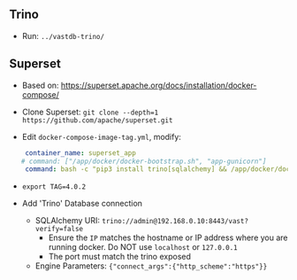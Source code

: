## Trino

- Run: `../vastdb-trino/`

## Superset

- Based on: https://superset.apache.org/docs/installation/docker-compose/

- Clone Superset: `git clone --depth=1  https://github.com/apache/superset.git`

- Edit `docker-compose-image-tag.yml`, modify:

```yml
    container_name: superset_app
   # command: ["/app/docker/docker-bootstrap.sh", "app-gunicorn"]
    command: bash -c "pip3 install trino[sqlalchemy] && /app/docker/docker-bootstrap.sh app-gunicorn"
```

- `export TAG=4.0.2`

- Add 'Trino' Database connection
  - SQLAlchemy URI: `trino://admin@192.168.0.10:8443/vast?verify=false`
    - Ensure the `IP` matches the hostname or IP address where you are running docker.  Do NOT use `localhost` or `127.0.0.1`
    - The port must match the trino exposed
  - Engine Parameters: `{"connect_args":{"http_scheme":"https"}}`
